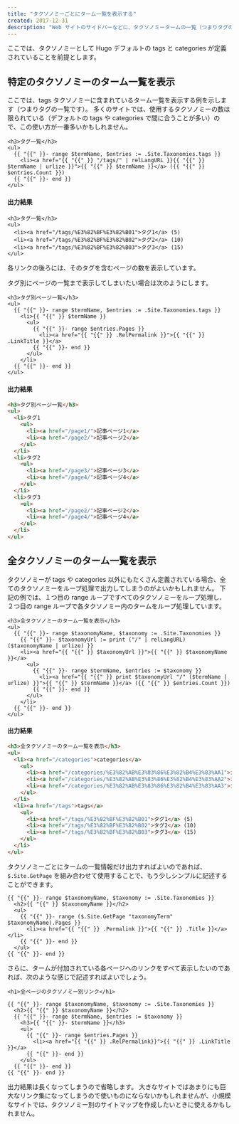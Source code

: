 ```yaml
---
title: "タクソノミーごとにターム一覧を表示する"
created: 2017-12-31
description: "Web サイトのサイドバーなどに、タクソノミータームの一覧（つまりタグの一覧、タグクラウドなど）を表示しておくと、同じ系統の記事に素早くアクセスできて便利です。"
---
```


ここでは、タクソノミーとして Hugo デフォルトの tags と categories が定義されていることを前提とします。


特定のタクソノミーのターム一覧を表示
----

ここでは、tags タクソノミーに含まれているターム一覧を表示する例を示します（つまりタグの一覧です）。
多くのサイトでは、使用するタクソノミーの数は限られている（デフォルトの tags や categories で間に合うことが多い）ので、この使い方が一番多いかもしれません。

~~~
<h3>タグ一覧</h3>
<ul>
  {{ "{{" }}- range $termName, $entries := .Site.Taxonomies.tags }}
    <li><a href="{{ "{{" }} "/tags/" | relLangURL }}{{ "{{" }} $termName | urlize }}">{{ "{{" }} $termName }}</a> ({{ "{{" }} $entries.Count }})
  {{ "{{" }}- end }}
</ul>
~~~

#### 出力結果

~~~
<h3>タグ一覧</h3>
<ul>
  <li><a href="/tags/%E3%82%BF%E3%82%B01">タグ1</a> (5)
  <li><a href="/tags/%E3%82%BF%E3%82%B02">タグ2</a> (10)
  <li><a href="/tags/%E3%82%BF%E3%82%B03">タグ3</a> (15)
</ul>
~~~

各リンクの後ろには、そのタグを含むページの数を表示しています。

タグ別にページの一覧まで表示してしまいたい場合は次のようにします。

~~~
<h3>タグ別ページ一覧</h3>
<ul>
  {{ "{{" }}- range $termName, $entries := .Site.Taxonomies.tags }}
    <li>{{ "{{" }} $termName }}
      <ul>
        {{ "{{" }}- range $entries.Pages }}
          <li><a href="{{ "{{" }} .RelPermalink }}">{{ "{{" }} .LinkTitle }}</a>
        {{ "{{" }}- end }}
      </ul>
    </li>
  {{ "{{" }}- end }}
</ul>
~~~

#### 出力結果

~~~ html
<h3>タグ別ページ一覧</h3>
<ul>
  <li>タグ1
    <ul>
      <li><a href="/page1/">記事ページ1</a>
      <li><a href="/page2/">記事ページ2</a>
    </ul>
  </li>
  <li>タグ2
    <ul>
      <li><a href="/page3/">記事ページ3</a>
      <li><a href="/page4/">記事ページ4</a>
    </ul>
  </li>
  <li>タグ3
    <ul>
      <li><a href="/page2/">記事ページ2</a>
      <li><a href="/page4/">記事ページ4</a>
    </ul>
  </li>
</ul>
~~~


全タクソノミーのターム一覧を表示
----

タクソノミーが tags や categories 以外にもたくさん定義されている場合、全てのタクソノミーをループ処理で出力してしまうのがよいかもしれません。
下記の例では、１つ目の range ループですべてのタクソノミーをループ処理し、２つ目の range ループで各タクソノミー内のタームをループ処理しています。

~~~
<h3>全タクソノミーのターム一覧を表示</h3>
<ul>
  {{ "{{" }}- range $taxonomyName, $taxonomy := .Site.Taxonomies }}
    {{ "{{" }}- $taxonomyUrl := print ("/" | relLangURL) ($taxonomyName | urlize) }}
    <li><a href="{{ "{{" }} $taxonomyUrl }}">{{ "{{" }} $taxonomyName }}</a>
      <ul>
        {{ "{{" }}- range $termName, $entries := $taxonomy }}
          <li><a href="{{ "{{" }} print $taxonomyUrl "/" ($termName | urlize) }}">{{ "{{" }} $termName }}</a> ({{ "{{" }} $entries.Count }})
        {{ "{{" }}- end }}
      </ul>
    </li>
  {{ "{{" }}- end }}
</ul>
~~~

#### 出力結果

~~~ html
<h3>全タクソノミーのターム一覧を表示</h3>
<ul>
  <li><a href="/categories">categories</a>
    <ul>
      <li><a href="/categories/%E3%82%AB%E3%83%86%E3%82%B4%E3%83%AA1">カテゴリ1</a> (7)
      <li><a href="/categories/%E3%82%AB%E3%83%86%E3%82%B4%E3%83%AA2">カテゴリ2</a> (3)
      <li><a href="/categories/%E3%82%AB%E3%83%86%E3%82%B4%E3%83%AA3">カテゴリ3</a> (9)
    </ul>
  </li>
  <li><a href="/tags">tags</a>
    <ul>
      <li><a href="/tags/%E3%82%BF%E3%82%B01">タグ1</a> (5)
      <li><a href="/tags/%E3%82%BF%E3%82%B02">タグ2</a> (10)
      <li><a href="/tags/%E3%82%BF%E3%82%B03">タグ3</a> (15)
    </ul>
  </li>
</ul>
~~~

タクソノミーごとにタームの一覧情報だけ出力すればよいのであれば、`$.Site.GetPage` を組み合わせて使用することで、もう少しシンプルに記述することができます。

~~~
{{ "{{" }}- range $taxonomyName, $taxonomy := .Site.Taxonomies }}
  <h2>{{ "{{" }} $taxonomyName }}</h2>
  <ul>
    {{ "{{" }}- range ($.Site.GetPage "taxonomyTerm" $taxonomyName).Pages }}
      <li><a href="{{ "{{" }} .Permalink }}">{{ "{{" }} .Title }}</a></li>
    {{ "{{" }}- end }}
  </ul>
{{ "{{" }}- end }}
~~~

さらに、タームが付加されている各ページへのリンクをすべて表示したいのであれば、次のような感じで記述すればよいでしょう。

~~~
<h1>全ページのタクソノミー別リンク</h1>

{{ "{{" }}- range $taxonomyName, $taxonomy := .Site.Taxonomies }}
  <h2>{{ "{{" }} $taxonomyName }}</h2>
  {{ "{{" }}- range $termName, $entries := $taxonomy }}
    <h3>{{ "{{" }}- $termName }}</h3>
    <ul>
      {{ "{{" }}- range $entries.Pages }}
        <li><a href="{{ "{{" }} .RelPermalink}}">{{ "{{" }} .LinkTitle }}</a>
      {{ "{{" }}- end }}
    </ul>
  {{ "{{" }}- end }}
{{ "{{" }}- end }}
~~~

出力結果は長くなってしまうので省略します。
大きなサイトではあまりにも巨大なリンク集になってしまうので使いものにならないかもしれませんが、小規模なサイトでは、タクソノミー別のサイトマップを作成したいときに使えるかもしれません。


